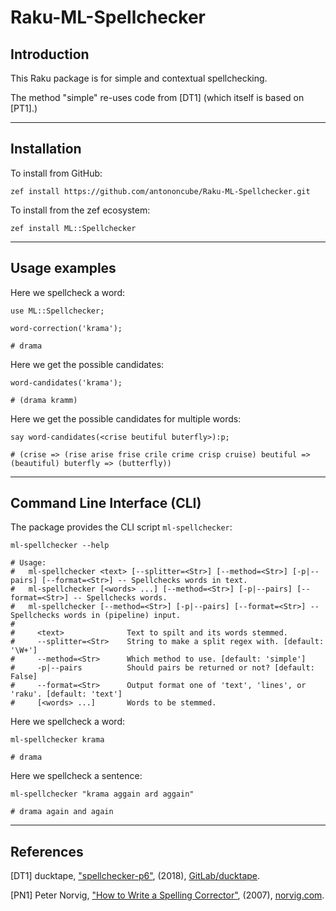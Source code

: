 # Raku-ML-Spellchecker

## Introduction

This Raku package is for simple and contextual spellchecking.

The method "simple" re-uses code from [DT1] (which itself is based on [PT1].) 

------

## Installation

To install from GitHub:

```
zef install https://github.com/antononcube/Raku-ML-Spellchecker.git
```

To install from the zef ecosystem:

```
zef install ML::Spellchecker
```

------

## Usage examples

Here we spellcheck a word:

```perl6
use ML::Spellchecker;

word-correction('krama');
```
```
# drama
```

Here we get the possible candidates:

```perl6
word-candidates('krama');
```
```
# (drama kramm)
```

Here we get the possible candidates for multiple words:

```perl6
say word-candidates(<crise beutiful buterfly>):p;
```
```
# (crise => (rise arise frise crile crime crisp cruise) beutiful => (beautiful) buterfly => (butterfly))
```


------

## Command Line Interface (CLI)

The package provides the CLI script `ml-spellchecker`:

```shell
ml-spellchecker --help
```
```
# Usage:
#   ml-spellchecker <text> [--splitter=<Str>] [--method=<Str>] [-p|--pairs] [--format=<Str>] -- Spellchecks words in text.
#   ml-spellchecker [<words> ...] [--method=<Str>] [-p|--pairs] [--format=<Str>] -- Spellchecks words.
#   ml-spellchecker [--method=<Str>] [-p|--pairs] [--format=<Str>] -- Spellchecks words in (pipeline) input.
#   
#     <text>              Text to spilt and its words stemmed.
#     --splitter=<Str>    String to make a split regex with. [default: '\W+']
#     --method=<Str>      Which method to use. [default: 'simple']
#     -p|--pairs          Should pairs be returned or not? [default: False]
#     --format=<Str>      Output format one of 'text', 'lines', or 'raku'. [default: 'text']
#     [<words> ...]       Words to be stemmed.
```

Here we spellcheck a word:

```shell
ml-spellchecker krama
```
```
# drama
```

Here we spellcheck a sentence:

```shell
ml-spellchecker "krama aggain ard aggain"
```
```
# drama again and again
```


------

## References

[DT1] ducktape,
["spellchecker-p6"](https://gitlab.com/ducktape/spellchecker-p6),
(2018),
[GitLab/ducktape](https://gitlab.com/ducktape).

[PN1] Peter Norvig,
["How to Write a Spelling Corrector"](http://norvig.com/spell-correct.html),
(2007),
[norvig.com](http://norvig.com).
